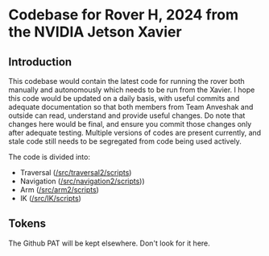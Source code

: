 Codebase for Rover H, 2024 from the NVIDIA Jetson Xavier 
========================================================

Introduction
------------

This codebase would contain the latest code for running the rover both manually and autonomously which needs to be run from the Xavier. I hope this code would be updated on a daily basis, with useful commits and adequate documentation so that both members from Team Anveshak and outside can read, understand and provide useful changes. Do note that changes here would be final, and ensure you commit those changes only after adequate testing. Multiple versions of codes are present currently, and stale code still needs to be segregated from code being used actively. 

The code is divided into:
* Traversal ([/src/traversal2/scripts](https://github.com/pranavramesh2003/galileo2024/tree/main/src/traversal2/scripts))
* Navigation ([/src/navigation2/scripts](https://github.com/pranavramesh2003/galileo2024/tree/main/src/navigation2/scripts)))
* Arm ([/src/arm2/scripts](https://github.com/pranavramesh2003/galileo2024/tree/main/src/arm2/scripts)) 
* IK ([/src/IK/scripts](https://github.com/pranavramesh2003/galileo2024/tree/main/src/arm2/scripts))

Tokens
------

The Github PAT will be kept elsewhere. Don't look for it here. 
